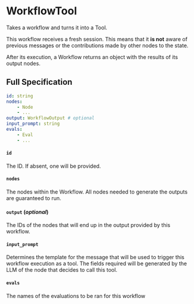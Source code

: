 # WorkflowTool

Takes a workflow and turns it into a Tool.

This workflow receives a fresh session. This means that it **is not**
aware of previous messages or the contributions made by other nodes
to the state.

After its execution, a Workflow returns an object with the results of
its output nodes.


## Full Specification

```yaml
id: string
nodes: 
	- Node
	- ...
output: WorkflowOutput # optional
input_prompt: string
evals: 
	- Eval
	- ...
```

#### `id`

The ID. If absent, one will be provided.

#### `nodes`

The nodes within the Workflow. All nodes
needed to generate the outputs are guaranteed
to run.

#### `output` (*optional*)

The IDs of the nodes that will end up in the output
provided by this workflow.

#### `input_prompt`

Determines the template for the message that will be used
to trigger this workflow execution as a tool. The fields
required will be generated by the LLM of the node that
decides to call this tool.

#### `evals`

The names of the evaluations to be ran for this workflow


